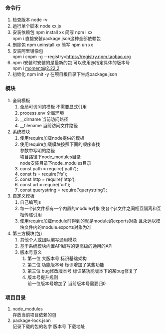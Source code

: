 ### 命令行
1. 检查版本 node -v
2. 运行单个脚本 node xx.js
3. 安装依赖包  npm install xx 简写 npm i xx  
    npm i 直接安装package.json这种全部依赖包
4. 删除包 npm uninstall xx 简写 npm un xx
5. 安装阿里镜像包  
    npm i cnpm -g --registry=https://registry.npm.taobao.org
6. npm i安装时安装的是最新的包 可以使用@指定具体的版本号  
    npm i moment@2.22.2
7. 初始化 npm init -y 在项目根目录下生成package.json
### 模块
1. 全局模板  
    1. 全局可访问的模板 不需要显式引用  
    2. process.env 全局环境  
    3. __dirname   当前访问路径
    4. __filename   当前访问文件路径
2. 系统模块  
    1. 使用require加载node提供的模板
    2. 使用require加载模块按照下面的顺序查找  
        参数中写明的路径  
        项目路径下node_modules目录  
        node安装目录下node_modules目录
    4. const path = require('path');
    5. const fs = require('fs');
    6. const http = require('http');
    7. const url = require('url');
    8. const querystring = require('querystring');
3. 自定义模板
    1. 自己编写js
    2. 每一个js文件都有一个内置的module对象 使各个js文件之间相互隔离和互相传递引用
    4. 使用require加载module时得到的就是module的exports对象 且永远以模块文件内的module.exports对象为准
4. 第三方模块(包)  
    1. 其他个人或团队编写通用模块
    2. 基于系统模块内置API编写的更高级的通用的API
    3. 版本号意义
        1. 第一位 大版本号 标识基础架构
        2. 第二位 功能版本号 标识增加了某些功能
        3. 第三位 bug修改版本号 标识某功能版本下的某bug修复了
        4. 版本号提升规则  
            前一位版本号增加了 当前版本号需要归0
### 项目目录
1. node_modules  
    存放当前项目依赖的包
2. package-lock.json   
    记录下载的包的名字 版本号 下载地址
